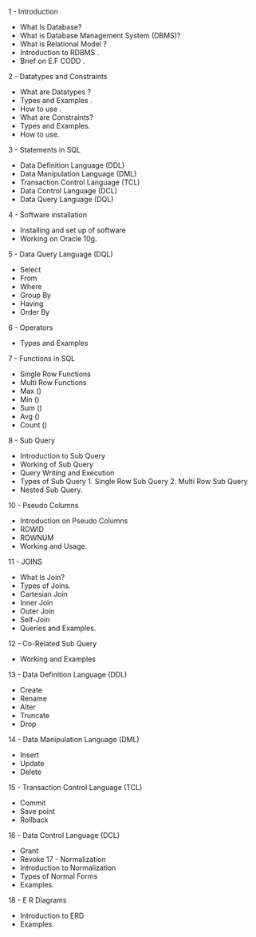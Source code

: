 1 - Introduction
   * What Is Database?
   * What is Database Management System (DBMS)?
   * What is Relational Model ?
   * Introduction to RDBMS .
   * Brief on E.F CODD .

2 - Datatypes and Constraints 
   * What are Datatypes ?
   * Types and Examples .
   * How to use .
   * What are Constraints?
   * Types and Examples.
   * How to use. 

3 - Statements in SQL
   * Data Definition Language (DDL)
   * Data Manipulation Language (DML)
   * Transaction Control Language (TCL)
   * Data Control Language (DCL)
   * Data Query Language (DQL)

4 - Software installation
   * Installing and set up of software
   * Working on Oracle 10g.

5 - Data Query Language (DQL) 
   * Select
   * From
   * Where
   * Group By
   * Having
   * Order By 

6 - Operators 
   * Types and Examples 

7 - Functions in SQL 
   * Single Row Functions
   * Multi Row Functions
   * Max ()
   * Min ()
   * Sum ()
   * Avg ()
   * Count ()

8 - Sub Query 
   * Introduction to Sub Query
   * Working of Sub Query
   * Query Writing and Execution
   * Types of Sub Query 
    1. Single Row Sub Query 
    2. Multi Row Sub Query        
   * Nested Sub Query.

10 - Pseudo Columns
  * Introduction on Pseudo Columns
  * ROWID
  * ROWNUM
  * Working and Usage.

11 - JOINS
  * What Is Join?
  * Types of Joins.
  * Cartesian Join
  * Inner Join
  * Outer Join
  * Self-Join
  * Queries and Examples.

12 - Co-Related Sub Query
  * Working and Examples 

13 - Data Definition Language (DDL)
  * Create
  * Rename
  * Alter
  * Truncate
  * Drop
 
14 - Data Manipulation Language (DML)
  * Insert
  * Update
  * Delete
 
15 - Transaction Control Language (TCL)
  * Commit
  * Save point
  * Rollback 

16 - Data Control Language (DCL)
  * Grant
  * Revoke 
17 - Normalization
  * Introduction to Normalization
  * Types of Normal Forms
  * Examples.

18 - E R Diagrams
  * Introduction to ERD
  * Examples.
